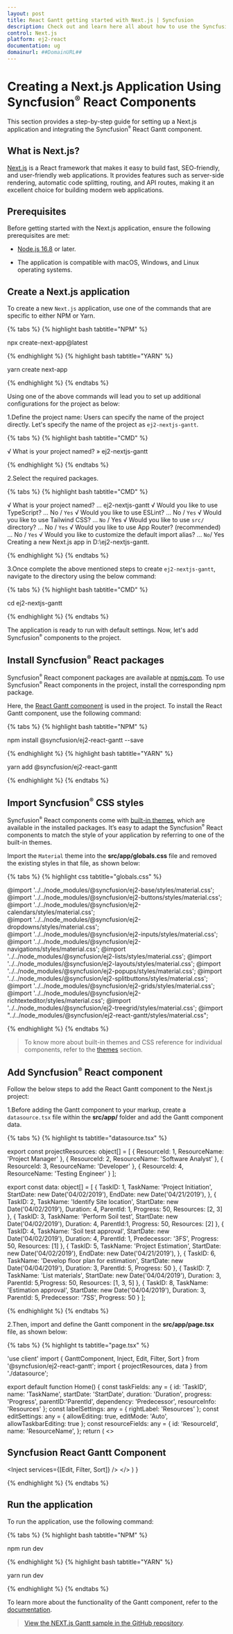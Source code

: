 ```yaml
---
layout: post
title: React Gantt getting started with Next.js | Syncfusion
description: Check out and learn here all about how to use the Syncfusion React UI components in the Next.js project.
control: Next.js
platform: ej2-react
documentation: ug
domainurl: ##DomainURL##
---
```



# Creating a Next.js Application Using Syncfusion<sup style="font-size:70%">&reg;</sup> React Components 

This section provides a step-by-step guide for setting up a Next.js application and integrating the Syncfusion<sup style="font-size:70%">&reg;</sup> React Gantt component.

## What is Next.js?

[Next.js](https://nextjs.org/) is a React framework that makes it easy to build fast, SEO-friendly, and user-friendly web applications. It provides features such as server-side rendering, automatic code splitting, routing, and API routes, making it an excellent choice for building modern web applications.

## Prerequisites

Before getting started with the Next.js application, ensure the following prerequisites are met:

* [Node.js 16.8](https://nodejs.org/en) or later.

* The application is compatible with macOS, Windows, and Linux operating systems.

## Create a Next.js application

To create a new `Next.js` application, use one of the commands that are specific to either NPM or Yarn.

{% tabs %}
{% highlight bash tabtitle="NPM" %}

npx create-next-app@latest

{% endhighlight %}
{% highlight bash tabtitle="YARN" %}

yarn create next-app

{% endhighlight %}
{% endtabs %}

Using one of the above commands will lead you to set up additional configurations for the project as below:

1.Define the project name: Users can specify the name of the project directly. Let's specify the name of the project as `ej2-nextjs-gantt`.

{% tabs %}
{% highlight bash tabtitle="CMD" %}

√ What is your project named? » ej2-nextjs-gantt

{% endhighlight %}
{% endtabs %}

2.Select the required packages.

{% tabs %}
{% highlight bash tabtitle="CMD" %}

√ What is your project named? ... ej2-nextjs-gantt
√ Would you like to use TypeScript? ... No / `Yes`
√ Would you like to use ESLint? ... No / `Yes`
√ Would you like to use Tailwind CSS? ... `No` / Yes
√ Would you like to use `src/` directory? ... No / `Yes`
√ Would you like to use App Router? (recommended) ... No / `Yes`
√ Would you like to customize the default import alias? ... `No`/ Yes
Creating a new Next.js app in D:\ej2-nextjs-gantt.

{% endhighlight %}
{% endtabs %}

3.Once complete the above mentioned steps to create `ej2-nextjs-gantt`, navigate to the directory using the below command:

{% tabs %}
{% highlight bash tabtitle="CMD" %}

cd ej2-nextjs-gantt

{% endhighlight %}
{% endtabs %}

The application is ready to run with default settings. Now, let's add Syncfusion<sup style="font-size:70%">&reg;</sup> components to the project.

## Install Syncfusion<sup style="font-size:70%">&reg;</sup> React packages

Syncfusion<sup style="font-size:70%">&reg;</sup> React component packages are available at [npmjs.com](https://www.npmjs.com/search?q=ej2-react). To use Syncfusion<sup style="font-size:70%">&reg;</sup> React components in the project, install the corresponding npm package.

Here, the [React Gantt component](https://www.syncfusion.com/react-components/react-gantt-chart) is used in the project. To install the React Gantt component, use the following command:

{% tabs %}
{% highlight bash tabtitle="NPM" %}

npm install @syncfusion/ej2-react-gantt --save

{% endhighlight %}
{% highlight bash tabtitle="YARN" %}

yarn add @syncfusion/ej2-react-gantt

{% endhighlight %}
{% endtabs %}

## Import Syncfusion<sup style="font-size:70%">&reg;</sup> CSS styles

Syncfusion<sup style="font-size:70%">&reg;</sup> React components come with [built-in themes](https://ej2.syncfusion.com/react/documentation/appearance/theme/), which are available in the installed packages. It’s easy to adapt the Syncfusion<sup style="font-size:70%">&reg;</sup> React components to match the style of your application by referring to one of the built-in themes.

Import the `Material` theme into the **src/app/globals.css** file and removed the existing styles in that file, as shown below:

{% tabs %}
{% highlight css tabtitle="globals.css" %}

@import '../../node_modules/@syncfusion/ej2-base/styles/material.css';  
@import '../../node_modules/@syncfusion/ej2-buttons/styles/material.css';  
@import '../../node_modules/@syncfusion/ej2-calendars/styles/material.css';  
@import '../../node_modules/@syncfusion/ej2-dropdowns/styles/material.css';  
@import '../../node_modules/@syncfusion/ej2-inputs/styles/material.css';
@import '../../node_modules/@syncfusion/ej2-navigations/styles/material.css';
@import '../../node_modules/@syncfusion/ej2-lists/styles/material.css';
@import '../../node_modules/@syncfusion/ej2-layouts/styles/material.css';
@import '../../node_modules/@syncfusion/ej2-popups/styles/material.css';
@import '../../node_modules/@syncfusion/ej2-splitbuttons/styles/material.css';
@import '../../node_modules/@syncfusion/ej2-grids/styles/material.css';
@import '../../node_modules/@syncfusion/ej2-richtexteditor/styles/material.css';
@import '../../node_modules/@syncfusion/ej2-treegrid/styles/material.css';
@import "../../node_modules/@syncfusion/ej2-react-gantt/styles/material.css";

{% endhighlight %}
{% endtabs %}

> To know more about built-in themes and CSS reference for individual components, refer to the [themes](https://ej2.syncfusion.com/react/documentation/appearance/theme/) section.

## Add Syncfusion<sup style="font-size:70%">&reg;</sup> React component

Follow the below steps to add the React Gantt component to the Next.js project:

1.Before adding the Gantt component to your markup, create a `datasource.tsx` file within the **src/app/** folder and add the Gantt component data.

{% tabs %}
{% highlight ts tabtitle="datasource.tsx" %}

export const projectResources: object[] = [
    { ResourceId: 1, ResourceName: 'Project Manager' },
    { ResourceId: 2, ResourceName: 'Software Analyst' },
    { ResourceId: 3, ResourceName: 'Developer' },
    { ResourceId: 4, ResourceName: 'Testing Engineer' }
];

export const data: object[] = [
    {
        TaskID: 1,
        TaskName: 'Project Initiation',
        StartDate: new Date('04/02/2019'),
        EndDate: new Date('04/21/2019'),
    },
    { TaskID: 2, TaskName: 'Identify Site location', StartDate: new Date('04/02/2019'), Duration: 4, ParentId: 1, Progress: 50, Resources: [2, 3] },
   { TaskID: 3, TaskName: 'Perform Soil test', StartDate: new Date('04/02/2019'), Duration: 4, ParentId:1, Progress: 50, Resources: [2] },
    { TaskID: 4, TaskName: 'Soil test approval', StartDate: new Date('04/02/2019'), Duration: 4, ParentId: 1, Predecessor: '3FS', Progress: 50, Resources: [1] },
    {
        TaskID: 5,
        TaskName: 'Project Estimation',
        StartDate: new Date('04/02/2019'),
        EndDate: new Date('04/21/2019'),
    },
   { TaskID: 6, TaskName: 'Develop floor plan for estimation', StartDate: new Date('04/04/2019'), Duration: 3, ParentId: 5, Progress: 50 },
    { TaskID: 7, TaskName: 'List materials', StartDate: new Date('04/04/2019'), Duration: 3, ParentId: 5,Progress: 50, Resources: [1, 3, 5] },
    { TaskID: 8, TaskName: 'Estimation approval', StartDate: new Date('04/04/2019'), Duration: 3, ParentId: 5, Predecessor: '7SS', Progress: 50 }
];

{% endhighlight %}
{% endtabs %}

2.Then, import and define the Gantt component in the **src/app/page.tsx** file, as shown below: 

{% tabs %}
{% highlight ts tabtitle="page.tsx" %}

'use client'
import { GanttComponent, Inject, Edit, Filter, Sort } from '@syncfusion/ej2-react-gantt';
import { projectResources, data } from './datasource';

export default function Home() {
  const taskFields: any = {
    id: 'TaskID',
    name: 'TaskName',
    startDate: 'StartDate',
    duration: 'Duration',
    progress: 'Progress',
    parentID:'ParentId',
    dependency: 'Predecessor',
    resourceInfo: 'Resources'
  };
  const labelSettings: any = {
    rightLabel: 'Resources'
  };
  const editSettings: any = {
    allowEditing: true,
    editMode: 'Auto',
    allowTaskbarEditing: true
  };
  const resourceFields: any = {
    id: 'ResourceId',
    name: 'ResourceName',
  };
  return (
    <>
      <h2>Syncfusion React Gantt Component</h2>
      <GanttComponent dataSource={data} allowFiltering={true} allowSorting={true} taskFields={taskFields} editSettings={editSettings} labelSettings={labelSettings}
        resourceFields={resourceFields} resources={projectResources} height='400px'>
        <Inject services={[Edit, Filter, Sort]} />
      </GanttComponent>
    </>
  )
}

{% endhighlight %}
{% endtabs %}

## Run the application

To run the application, use the following command:

{% tabs %}
{% highlight bash tabtitle="NPM" %}

npm run dev

{% endhighlight %}
{% highlight bash tabtitle="YARN" %}

yarn run dev

{% endhighlight %}
{% endtabs %}

To learn more about the functionality of the Gantt component, refer to the [documentation](https://ej2.syncfusion.com/react/documentation/gantt/getting-started#module-injection).

> [View the NEXT.js Gantt sample in the GitHub repository](https://github.com/SyncfusionExamples/ej2-nextjs-gantt).
